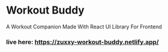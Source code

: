 # Workout Buddy 
A Workout Companion Made With React UI Library For Frontend

### live here: https://zuxxy-workout-buddy.netlify.app/

